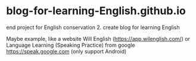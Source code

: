 # blog-for-learning-English.github.io
end project for English conservation 2. create blog for learning English

Maybe example, like a website Will English (https://app.wilenglish.com/)
or
Language Learning (Speaking Practice) from google https://speak.google.com (only  support Android)
